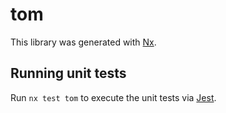 # tom

This library was generated with [Nx](https://nx.dev).

## Running unit tests

Run `nx test tom` to execute the unit tests via [Jest](https://jestjs.io).
